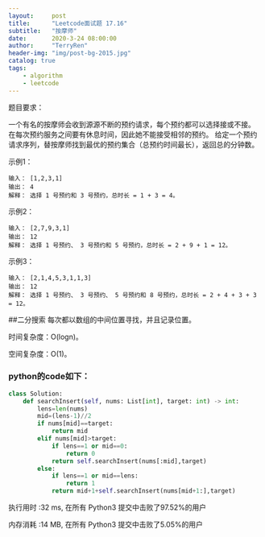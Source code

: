 ```yaml
---
layout:     post
title:      "Leetcode面试题 17.16"
subtitle:   "按摩师"
date:       2020-3-24 08:00:00
author:     "TerryRen"
header-img: "img/post-bg-2015.jpg"
catalog: true
tags:
    - algorithm
    - leetcode
---
```

题目要求：

一个有名的按摩师会收到源源不断的预约请求，每个预约都可以选择接或不接。
在每次预约服务之间要有休息时间，因此她不能接受相邻的预约。
给定一个预约请求序列，替按摩师找到最优的预约集合（总预约时间最长），返回总的分钟数。



示例1：
```
输入： [1,2,3,1]
输出： 4
解释： 选择 1 号预约和 3 号预约，总时长 = 1 + 3 = 4。
```
示例2：
```
输入： [2,7,9,3,1]
输出： 12
解释： 选择 1 号预约、 3 号预约和 5 号预约，总时长 = 2 + 9 + 1 = 12。
```
示例3：
```
输入： [2,1,4,5,3,1,1,3]
输出： 12
解释： 选择 1 号预约、 3 号预约、 5 号预约和 8 号预约，总时长 = 2 + 4 + 3 + 3 = 12。
```


##二分搜索
每次都以数组的中间位置寻找，并且记录位置。


时间复杂度：O(logn)。


空间复杂度：O(1)。


### python的code如下：


```python
class Solution:
    def searchInsert(self, nums: List[int], target: int) -> int:
        lens=len(nums)
        mid=(lens-1)//2
        if nums[mid]==target:
            return mid
        elif nums[mid]>target:
            if lens==1 or mid==0:
                return 0
            return self.searchInsert(nums[:mid],target)
        else:
            if lens==1 or mid==lens:
                return 1
            return mid+1+self.searchInsert(nums[mid+1:],target)
```
执行用时 :32 ms, 在所有 Python3 提交中击败了97.52%的用户

内存消耗 :14 MB, 在所有 Python3 提交中击败了5.05%的用户

